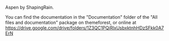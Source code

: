 Aspen by ShapingRain.

You can find the documentation in the "Documentation" folder of the "All files and documentation" package on themeforest, or online at https://drive.google.com/drive/folders/1Z3QC1PQiRlxUsbxktnhHDzSFkk0A7ErN